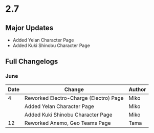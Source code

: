 # 2.7

## Major Updates

* Added Yelan Character Page
* Added Kuki Shinobu Character Page

## Full Changelogs

### June

| Date | Change                                 | Author |
| ---- | -------------------------------------- | ------ |
| 4    | Reworked Electro-Charge (Electro) Page | Miko   |
|      | Added Yelan Character Page             | Miko   |
|      | Added Kuki Shinobu Character Page      | Miko   |
| 12   | Reworked Anemo, Geo Teams Page         | Tama   |

